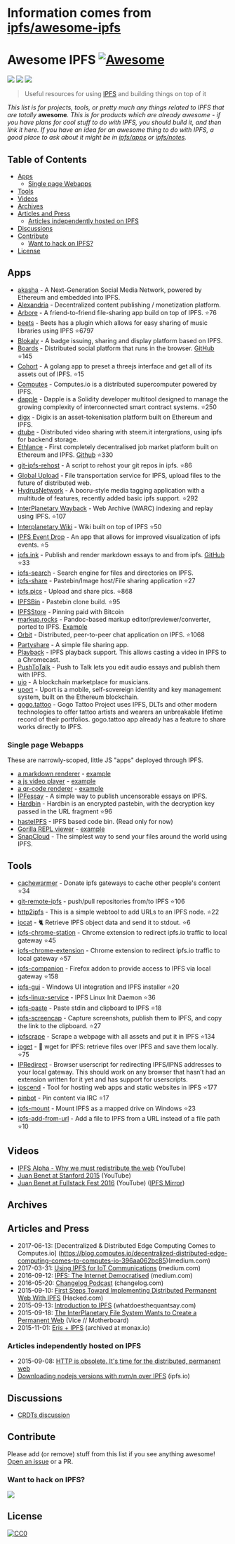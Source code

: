 # Information comes from [ipfs/awesome-ipfs](https://github.com/ipfs/awesome-ipfs)
# Awesome IPFS [![Awesome](https://cdn.rawgit.com/sindresorhus/awesome/d7305f38d29fed78fa85652e3a63e154dd8e8829/media/badge.svg)](https://github.com/sindresorhus/awesome)

[![](https://img.shields.io/badge/made%20by-Protocol%20Labs-blue.svg?style=flat-square)](http://ipn.io)
[![](https://img.shields.io/badge/project-IPFS-blue.svg?style=flat-square)](http://ipfs.io/)
[![](https://img.shields.io/badge/freenode-%23ipfs-blue.svg?style=flat-square)](http://webchat.freenode.net/?channels=%23ipfs)

> Useful resources for using [IPFS](https://ipfs.io) and building things on top of it

_This list is for projects, tools, or pretty much any things related to IPFS that
are totally_ **awesome**_. This is for products which are already awesome - if
you have plans for cool stuff to do with IPFS, you should build it, and then
link it here. If you have an idea for an awesome thing to do with IPFS, a good
place to ask about it might be in [ipfs/apps](https://github.com/ipfs/apps) or
[ipfs/notes](https://github.com/ipfs/notes)._

## Table of Contents

- [Apps](#apps)
  - [Single page Webapps](#single-page-webapps)
- [Tools](#tools)
- [Videos](#videos)
- [Archives](#archives)
- [Articles and Press](#articles-and-press)
  - [Articles independently hosted on IPFS](#articles-independently-hosted-on-ipfs)
- [Discussions](#discussions)
- [Contribute](#contribute)
  - [Want to hack on IPFS?](#want-to-hack-on-ipfs)
- [License](#license)

## Apps

* [akasha](http://akasha.world/) - A Next-Generation Social Media Network, powered by Ethereum and embedded into IPFS.
* [Alexandria](http://www.alexandria.io/learn/#integrated-technologies) - Decentralized content publishing / monetization platform.
* [Arbore](https://github.com/MichaelMure/TotallyNotArbore) - A friend-to-friend file-sharing app build on top of IPFS. :star:76
* [beets](https://github.com/beetbox/beets) - Beets has a plugin which allows for easy sharing of music libraries using IPFS :star:6797
* [Blokaly](https://www.blokaly.com) - A badge issuing, sharing and display platform based on IPFS.
* [Boards](https://ipfs.io/ipns/boards.ydns.eu) - Distributed social platform that runs in the browser. [GitHub](https://github.com/fazo96/ipfs-boards) :star:145
* [Cohort](https://github.com/zignig/cohort) - A golang app to preset a threejs interface and get all of its assets out of IPFS. :star:15
* [Computes](https://computes.io) - Computes.io is a distributed supercomputer powered by IPFS.
* [dapple](https://github.com/nexusdev/dapple) - Dapple is a Solidity developer multitool designed to manage the growing complexity of interconnected smart contract systems. :star:250
* [digx](https://www.dgx.io/) - Digix is an asset-tokenisation platform built on Ethereum and IPFS.
* [dtube](https://d.tube) - Distributed video sharing with steem.it intergrations, using ipfs for backend storage. 
* [Ethlance](http://ethlance.com) - First completely decentralised job market platform built on Ethereum and IPFS. [Github](https://github.com/madvas/ethlance) :star:330
* [git-ipfs-rehost](https://github.com/whyrusleeping/git-ipfs-rehost) - A script to rehost your git repos in ipfs. :star:86
* [Global Upload](https://globalupload.io/) - File transportation service for IPFS, upload files to the future of distributed web.
* [HydrusNetwork](https://github.com/hydrusnetwork/hydrus) - A booru-style media tagging application with a multitude of features, recently added basic ipfs support. :star:292
* [InterPlanetary Wayback](https://github.com/oduwsdl/ipwb) - Web Archive (WARC) indexing and replay using IPFS. :star:107
* [Interplanetary Wiki](https://github.com/jamescarlyle/ipfs-wiki) - Wiki built on top of IPFS :star:50
* [IPFS Event Drop](https://github.com/travisperson/ipfs-event-drops) - An app that allows for improved visualization of ipfs events. :star:5
* [ipfs.ink](https://ipfs.ink) - Publish and render markdown essays to and from ipfs. [GitHub](https://github.com/kpcyrd/ipfs.ink) :star:33
* [ipfs-search](http://ipfs-search.com) - Search engine for files and directories on IPFS.
* [ipfs-share](https://github.com/rameshvarun/ipfs-share) - Pastebin/Image host/File sharing application :star:27
* [ipfs.pics](https://github.com/ipfspics/ipfspics-server) - Upload and share pics. :star:868
* [IPFSBin](https://github.com/victorbjelkholm/ipfsbin) - Pastebin clone build. :star:95
* [IPFSStore](https://ipfsstore.it) - Pinning paid with Bitcoin
* [markup.rocks](https://github.com/davidar/markup.rocks) - Pandoc-based markup editor/previewer/converter, ported to IPFS. [Example](https://ipfs.io/ipfs/QmWPgJnUGLB1LPh9KMG9LEN4LVu5e17TwkEtcmTWdNn9V6/#/ipfs/QmfQ75DjAxYzxMP2hdm6o4wFwZS5t7uorEZ2pX9AKXEg2u)
* [Orbit](https://github.com/haadcode/orbit) - Distributed, peer-to-peer chat application on IPFS. :star:1068
* [Partyshare](https://partysha.re) - A simple file sharing app.
* [Playback](https://mafintosh.github.io/playback/) - IPFS playback support. This allows casting a video in IPFS to a Chromecast.
* [PushToTalk](http://timothy.hobbs.cz/push-to-talk/index.html) - Push to Talk lets you edit audio essays and publish them with IPFS.
* [ujo](http://ujomusic.com/) - A blockchain marketplace for musicians.
* [uport](https://uport.me/#home) - Uport is a mobile, self-sovereign identity and key management system, built on the Ethereum blockchain.
* [gogo.tattoo](http://gogo.tattoo) - Gogo Tattoo Project uses IPFS, DLTs and other modern technologies to offer tattoo artists and wearers an unbreakable lifetime record of their portfolios. gogo.tattoo app already has a feature to share works directly to IPFS.

### Single page Webapps

These are narrowly-scoped, little JS "apps" deployed through IPFS.

- [a markdown renderer](https://github.com/ipfs/website/tree/master/content/docs/examples/webapps/markdown-viewer) - [example](
  https://ipfs.io/ipfs/QmSrCRJmzE4zE1nAfWPbzVfanKQNBhp7ZWmMnEdbiLvYNh/mdown#/ipfs/QmfQ75DjAxYzxMP2hdm6o4wFwZS5t7uorEZ2pX9AKXEg2u
)
- [a js video player](https://github.com/ipfs/website/tree/master/content/docs/examples/webapps/play) - [example](
  https://ipfs.io/ipfs/QmVc6zuAneKJzicnJpfrqCH9gSy6bz54JhcypfJYhGUFQu/play#/ipfs/QmTKZgRNwDNZwHtJSjCp6r5FYefzpULfy37JvMt9DwvXse
)
- [a qr-code renderer](https://github.com/ipfs/website/tree/master/content/docs/examples/webapps/qr-render) - [example](
  https://ipfs.io/ipfs/QmccqhJg5wm5kNjAP4k4HrYxoqaXUGNuotDUqfvYBx8jrR/qr#enter%20text%20here
)
- [IPFessay](https://gitlab.com/stavros/IPFessay) - A simple way to publish uncensorable essays on IPFS.
- [Hardbin](https://github.com/jes/hardbin) - Hardbin is an encrypted pastebin, with the decryption key passed in the URL fragment :star:96
- [hasteIPFS](https://ipfs.io/ipns/bin.ipfs.ovh/) - IPFS based code bin. (Read only for now)
- [Gorilla REPL viewer](https://github.com/keorn/ipfs-gorilla-repl) - [example](https://ipfs.io/ipfs/QmRNUauWDvZFkAp1Bw3kAode3jT8aH2vx7LYzbS7H6R3Mg/view.html?path=/ipfs/QmbRdyLXiFWrKc5hW1NbvpUxF9tLovWCPgiz4BDhjD9k3j)
- [SnapCloud](decentralized.cloud) - The simplest way to send your files around the world using IPFS.

## Tools

* [cachewarmer](https://github.com/BrendanBenshoof/cachewarmer) - Donate ipfs gateways to cache other people's content :star:34
* [git-remote-ipfs](https://github.com/cryptix/git-remote-ipfs) - push/pull repositories from/to IPFS :star:106
* [http2ipfs](https://github.com/jbenet/http2ipfs-web) - This is a simple webtool to add URLs to an IPFS node. :star:22
* [ipcat](https://github.com/noffle/ipcat) - :cat2: Retrieve IPFS object data and send it to stdout. :star:6
* [ipfs-chrome-station](https://github.com/fbaiodias/ipfs-chrome-station) - Chrome extension to redirect ipfs.io traffic to local gateway :star:45
* [ipfs-chrome-extension](https://github.com/dylanPowers/ipfs-chrome-extension) - Chrome extension to redirect ipfs.io traffic to local gateway :star:57
* [ipfs-companion](https://github.com/ipfs/ipfs-companion) - Firefox addon to provide access to IPFS via local gateway :star:158
* [ipfs-gui](https://github.com/marcin212/ipfs-gui) - Windows UI integration and IPFS installer :star:20
* [ipfs-linux-service](https://github.com/dylanPowers/ipfs-linux-service) - IPFS Linux Init Daemon :star:36
* [ipfs-paste](https://github.com/jbenet/ipfs-paste) - Paste stdin and clipboard to IPFS :star:18
* [ipfs-screencap](https://github.com/jbenet/ipfs-screencap) - Capture screenshots, publish them to IPFS, and copy the link to the clipboard. :star:27
* [ipfscrape](https://github.com/victorbjelkholm/ipfscrape) - Scrape a webpage with all assets and put it in IPFS :star:134
* [ipget](https://github.com/ipfs/ipget) - :satellite: wget for IPFS: retrieve files over IPFS and save them locally. :star:75
* [IPRedirect](https://github.com/JayBrown/IPRedirect) - Browser userscript for redirecting IPFS/IPNS addresses to your local gateway. This should work on any browser that hasn’t had an extension written for it yet and has support for userscripts.
* [ipscend](https://github.com/diasdavid/ipscend) - Tool for hosting web apps and static websites in IPFS :star:177
* [pinbot](https://github.com/whyrusleeping/pinbot) - Pin content via IRC :star:17
* [ipfs-mount](https://github.com/richardschneider/net-ipfs-mount) - Mount IPFS as a mapped drive on Windows :star:23
* [ipfs-add-from-url](https://github.com/maxlath/ipfs-add-from-url) - Add a file to IPFS from a URL instead of a file path :star:10

## Videos

* [IPFS Alpha - Why we must redistribute the web](https://www.youtube.com/watch?v=skMTdSEaCtA) (YouTube)
* [Juan Benet at Stanford 2015](https://www.youtube.com/watch?v=HUVmypx9HGI) (YouTube)
* [Juan Benet at Fullstack Fest 2016](https://www.youtube.com/watch?v=jONZtXMu03w) (YouTube) ([IPFS Mirror](https://ipfs.io/ipfs/QmX8LDhDSYdX3xG6cHFUybXLDSuvo9Lz6wF5NU3UVmJRnB))

## Archives

## Articles and Press

* 2017-06-13: [Decentralized & Distributed Edge Computing Comes to Computes.io] (https://blog.computes.io/decentralized-distributed-edge-computing-comes-to-computes-io-396aa062bc85)(medium.com)
* 2017-03-31: [Using IPFS for IoT Communications](https://medium.com/@chrismatthieu/using-ipfs-for-iot-communications-b49c2139783a) (medium.com)
* 2016-09-12: [IPFS: The Internet Democratised](https://medium.com/@tonywillenberg/web-3-0-a-truly-democratised-internet-f4b06cb4077b) (medium.com)
* 2016-05-20: [Changelog Podcast](https://changelog.com/204/) (changelog.com)
* 2015-09-10: [First Steps Toward Implementing Distributed Permanent Web With IPFS](https://hacked.com/first-steps-toward-implementing-distributed-permanent-web-ipfs/) (Hacked.com)
* 2015-09-13: [Introduction to IPFS](http://whatdoesthequantsay.com/2015/09/13/ipfs-introduction-by-example) (whatdoesthequantsay.com)
* 2015-09-18: [The InterPlanetary File System Wants to Create a Permanent Web](http://motherboard.vice.com/read/the-interplanetary-file-system-wants-to-create-a-permanent-web) (Vice // Motherboard)
* 2015-11-01: [Eris + IPFS](https://monax.io/2015/11/01/eris-and-ipfs/) (archived at monax.io)

### Articles independently hosted on IPFS
* 2015-09-08: [HTTP is obsolete. It's time for the distributed, permanent web](https://ipfs.io/ipfs/QmNhFJjGcMPqpuYfxL62VVB9528NXqDNMFXiqN5bgFYiZ1/its-time-for-the-permanent-web.html)
* [Downloading nodejs versions with nvm/n over IPFS](https://ipfs.io/ipfs/QmTkzDwWqPbnAh5YiV5VwcTLnGdwSNsNTn2aDxdXBFca7D/example#/ipfs/QmUx363UFtgiQqkHHsPK3TSDmwoALDo2hrbMWbcxjH2vFc) (ipfs.io)

## Discussions

* [CRDTs discussion](https://github.com/ipfs/notes/issues/23)

## Contribute

Please add (or remove) stuff from this list if you see anything awesome! [Open an issue](https://github.com/ipfs/awesome-ipfs/issues) or a PR.

### Want to hack on IPFS?

[![](https://cdn.rawgit.com/jbenet/contribute-ipfs-gif/master/img/contribute.gif)](https://github.com/ipfs/community/blob/master/contributing.md)

## License

[![CC0](https://licensebuttons.net/p/zero/1.0/88x31.png)](https://creativecommons.org/publicdomain/zero/1.0/)

